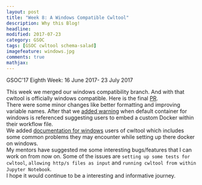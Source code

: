 ```yaml
---
layout: post
title: "Week 8: A Windows Compatible Cwltool"
description: Why this Blog!
headline: 
modified: 2017-07-23
category: GSOC
tags: [GSOC cwltool schema-salad]
imagefeature: windows.jpg
comments: true
mathjax: 
---
```


GSOC'17 Eighth Week: 16 June 2017- 23 July 2017


This week we merged our windows compatibility branch. And with that cwltool is officially windows compatible. Here is the final [PR](https://github.com/common-workflow-language/cwltool/pull/419).  
There were some minor changes like better formatting and improving variable names. After that we [added  warning](https://github.com/common-workflow-language/cwltool/pull/492) when default container for windows is referenced suggesting users to embed a custom Docker within their workflow file.  
We added [documentation for windows](https://github.com/common-workflow-language/cwltool/pull/486) users of cwltool which includes some common problems they may encounter  while setting up there docker on windows.  
My mentors have suggested me some interesting bugs/features that I can work on from now on. Some of the issues are `setting up some tests for cwltool`, `allowing http/s files as input` and `running cwltool from within Jupyter Notebook`.  
I hope it would continue to be a interesting and informative journey.

 